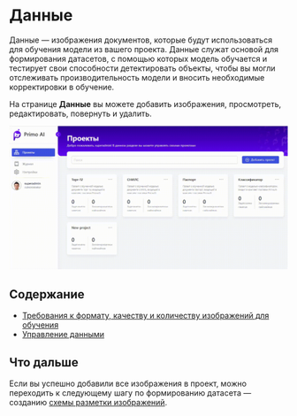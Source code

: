 # Данные

Данные — изображения документов, которые будут использоваться для обучения модели из вашего проекта. Данные служат основой для формирования датасетов, с помощью которых модель обучается и тестирует свои способности детектировать объекты, чтобы вы могли отслеживать производительность модели и вносить необходимые корректировки в обучение.

На странице **Данные** вы можете добавить изображения, просмотреть, редактировать, повернуть и удалить.

![](<../../../../.gitbook/assets1/primo-ai/user-guide/data-project.gif>)

## Содержание

* [Требования к формату, качеству и количеству изображений для обучения](https://docs.primo-rpa.ru/primo-rpa/primo-rpa-ai-server/user/smart-ocr/requirements/inference-quality-requirements)
* [Управление данными](https://docs.primo-rpa.ru/primo-rpa/primo-rpa-ai-server/user/smart-ocr/data/operations-with-data)

## Что дальше

Если вы успешно добавили все изображения в проект, можно переходить к следующему шагу по формированию датасета — созданию [схемы разметки изображений](https://docs.primo-rpa.ru/primo-rpa/primo-rpa-ai-server/user/smart-ocr/schemes).



  

